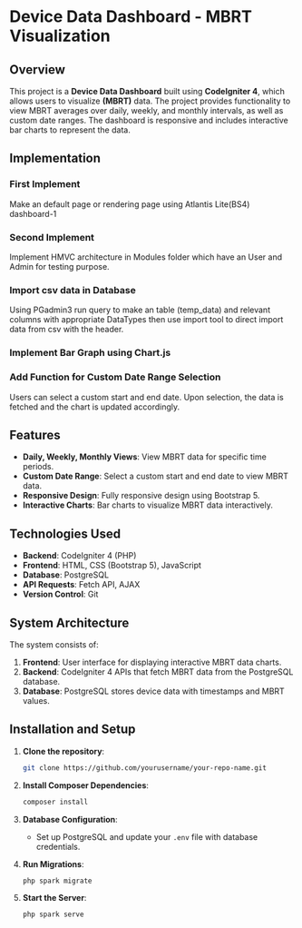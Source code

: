 # Device Data Dashboard - MBRT Visualization

## Overview
This project is a **Device Data Dashboard** built using **CodeIgniter 4**, which allows users to visualize **(MBRT)** data. The project provides functionality to view MBRT averages over daily, weekly, and monthly intervals, as well as custom date ranges. The dashboard is responsive and includes interactive bar charts to represent the data.

## Implementation

### First Implement 
Make an default page or rendering page using Atlantis Lite(BS4) dashboard-1

### Second Implement 
Implement HMVC architecture in Modules folder which have an User and Admin for testing purpose.

### Import csv data in Database
Using PGadmin3 run query to make an table (temp_data) and relevant columns with appropriate DataTypes then use import tool to direct import data from csv with the header.

### Implement Bar Graph using Chart.js

### Add Function for Custom Date Range Selection
Users can select a custom start and end date. Upon selection, the data is fetched and the chart is updated accordingly.





## Features
- **Daily, Weekly, Monthly Views**: View MBRT data for specific time periods.
- **Custom Date Range**: Select a custom start and end date to view MBRT data.
- **Responsive Design**: Fully responsive design using Bootstrap 5.
- **Interactive Charts**: Bar charts to visualize MBRT data interactively.

## Technologies Used
- **Backend**: CodeIgniter 4 (PHP)
- **Frontend**: HTML, CSS (Bootstrap 5), JavaScript
- **Database**: PostgreSQL
- **API Requests**: Fetch API, AJAX
- **Version Control**: Git

## System Architecture
The system consists of:
1. **Frontend**: User interface for displaying interactive MBRT data charts.
2. **Backend**: CodeIgniter 4 APIs that fetch MBRT data from the PostgreSQL database.
3. **Database**: PostgreSQL stores device data with timestamps and MBRT values.

## Installation and Setup

1. **Clone the repository**:
    ```bash
    git clone https://github.com/yourusername/your-repo-name.git
    ```

2. **Install Composer Dependencies**:
    ```bash
    composer install
    ```

3. **Database Configuration**:
   - Set up PostgreSQL and update your `.env` file with database credentials.

4. **Run Migrations**:
    ```bash
    php spark migrate
    ```

5. **Start the Server**:
    ```bash
    php spark serve
    ```
